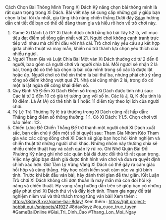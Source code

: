 Cách Chọn Bài Thông Minh Trong Xì Dách
Kỹ năng chọn bài thông minh là rất quan trọng trong Xì Dách. Bài viết này sẽ cung cấp những gợi ý giúp bạn chọn lá bài tối ưu nhất, gia tăng khả năng chiến thắng.Dưới đây [8day](https://8day8.xyz/)  hướng dẫn chi tiết để bạn có thể dễ dàng tham gia và hiểu rõ hơn về trò chơi này.
1. Game Xì Dách Là Gì?
Xì Dách được chơi bằng bộ bài Tây 52 lá, với mục tiêu đạt điểm số tổng gần nhất với 21. Người chơi không cạnh tranh trực tiếp với nhau mà chỉ thi đấu với nhà cái. Trò chơi này yêu cầu sự kết hợp giữa chiến thuật và may mắn, khiến nó trở thành lựa chọn yêu thích của nhiều người.
2. Người Tham Gia và Luật Chia Bài
Một ván Xì Dách thường có từ 2 đến 6 người, bao gồm cả người chơi và người chia bài. Mỗi người sẽ nhận 2 lá bài, trong đó có thể lựa chọn lá bài của mình trong số các lá được lật hoặc úp. Người chơi có thể xin thêm lá bài thứ ba, nhưng phải chú ý rằng tổng số điểm không vượt quá 21. Nhà cái cũng nhận 2 lá, trong đó có một lá lật ngửa để công khai điểm số.
3. Quy Định Về Điểm Xì Dách
Điểm số trong Xì Dách được tính như sau:
Các lá từ 2 đến 10 có giá trị tương ứng với số in.
Các lá J, Q, K đều tính là 10 điểm.
Lá Át (A) có thể tính là 1 hoặc 11 điểm tùy theo lợi ích của người chơi.
4. Tỷ Lệ Trả Thưởng
Tỷ lệ trả thưởng trong Xì Dách cũng rất hấp dẫn:
Thắng bằng điểm số thông thường: 1:1.
Có Xì Dách: 1:1.5.
Chọn chơi với bảo hiểm: 1:2.
5. Chiến Lược Để Chiến Thắng
Để trở thành một người chơi Xì Dách xuất sắc, bạn cần chú ý đến một số bí quyết sau:
Tham Gia Nhóm Kéo
Tham gia vào các cộng đồng chơi Xì Dách sẽ giúp bạn học hỏi kinh nghiệm và chiến thuật từ những người chơi khác. Những nhóm này thường chia sẻ nhiều chiến thuật hay và cách quản lý rủi ro.
Ghi Nhớ Quân Bài Đối Phương
Kỹ năng ghi nhớ các quân bài đã được đối thủ tố rất quan trọng. Việc này giúp bạn đánh giá được tình hình ván chơi và đưa ra quyết định chính xác hơn.
Giữ Tâm Lý Vững Vàng
Xì Dách có thể gây ra cảm giác hồi hộp và căng thẳng. Hãy học cách kiểm soát cảm xúc và giữ bình tĩnh. Trước khi bắt đầu ván bài, hãy dành thời gian để thư giãn.
Kết Luận
Trò chơi Xì Dách không chỉ đơn thuần là may mắn mà còn đòi hỏi kỹ năng và chiến thuật. Hy vọng rằng hướng dẫn trên sẽ giúp bạn có những giây phút chơi Xì Dách thú vị và đầy kịch tính. Tham gia ngay để trải nghiệm niềm vui và thử thách trong từng ván bài!
Xem thêm : https://8day8.xyz/game-bai-8day/
Xem thêm : https://git.project-hobbit.eu/-/snippets/41927
 #8day8xyz #ca_cuoc_truc_tuyen #GameBaiOnline #Giai_Tri_Dinh_Cao #Thang_Lon_Moi_Ngay
